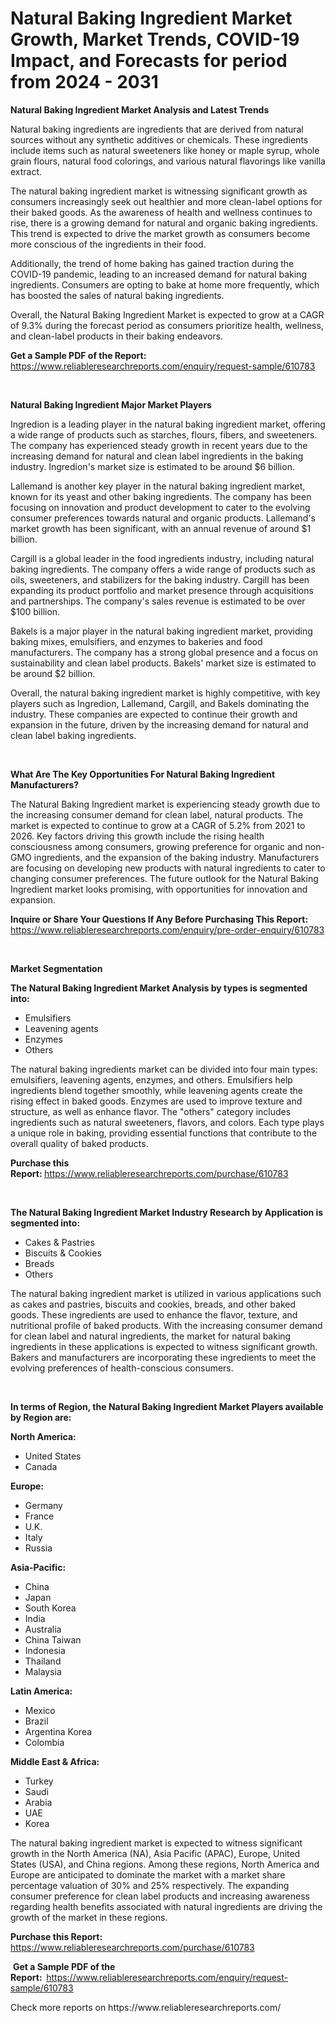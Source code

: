 <p><h1>Natural Baking Ingredient Market Growth, Market Trends, COVID-19 Impact, and Forecasts for period from 2024 - 2031</h1></p><p><strong>Natural Baking Ingredient Market Analysis and Latest Trends</strong></p>
<p><p>Natural baking ingredients are ingredients that are derived from natural sources without any synthetic additives or chemicals. These ingredients include items such as natural sweeteners like honey or maple syrup, whole grain flours, natural food colorings, and various natural flavorings like vanilla extract.</p><p>The natural baking ingredient market is witnessing significant growth as consumers increasingly seek out healthier and more clean-label options for their baked goods. As the awareness of health and wellness continues to rise, there is a growing demand for natural and organic baking ingredients. This trend is expected to drive the market growth as consumers become more conscious of the ingredients in their food.</p><p>Additionally, the trend of home baking has gained traction during the COVID-19 pandemic, leading to an increased demand for natural baking ingredients. Consumers are opting to bake at home more frequently, which has boosted the sales of natural baking ingredients.</p><p>Overall, the Natural Baking Ingredient Market is expected to grow at a CAGR of 9.3% during the forecast period as consumers prioritize health, wellness, and clean-label products in their baking endeavors.</p></p>
<p><strong>Get a Sample PDF of the Report:&nbsp;</strong> <a href="https://www.reliableresearchreports.com/enquiry/request-sample/610783">https://www.reliableresearchreports.com/enquiry/request-sample/610783</a></p>
<p>&nbsp;</p>
<p><strong>Natural Baking Ingredient Major Market Players</strong></p>
<p><p>Ingredion is a leading player in the natural baking ingredient market, offering a wide range of products such as starches, flours, fibers, and sweeteners. The company has experienced steady growth in recent years due to the increasing demand for natural and clean label ingredients in the baking industry. Ingredion's market size is estimated to be around $6 billion.</p><p>Lallemand is another key player in the natural baking ingredient market, known for its yeast and other baking ingredients. The company has been focusing on innovation and product development to cater to the evolving consumer preferences towards natural and organic products. Lallemand's market growth has been significant, with an annual revenue of around $1 billion.</p><p>Cargill is a global leader in the food ingredients industry, including natural baking ingredients. The company offers a wide range of products such as oils, sweeteners, and stabilizers for the baking industry. Cargill has been expanding its product portfolio and market presence through acquisitions and partnerships. The company's sales revenue is estimated to be over $100 billion.</p><p>Bakels is a major player in the natural baking ingredient market, providing baking mixes, emulsifiers, and enzymes to bakeries and food manufacturers. The company has a strong global presence and a focus on sustainability and clean label products. Bakels' market size is estimated to be around $2 billion.</p><p>Overall, the natural baking ingredient market is highly competitive, with key players such as Ingredion, Lallemand, Cargill, and Bakels dominating the industry. These companies are expected to continue their growth and expansion in the future, driven by the increasing demand for natural and clean label baking ingredients.</p></p>
<p>&nbsp;</p>
<p><strong>What Are The Key Opportunities For Natural Baking Ingredient Manufacturers?</strong></p>
<p><p>The Natural Baking Ingredient market is experiencing steady growth due to the increasing consumer demand for clean label, natural products. The market is expected to continue to grow at a CAGR of 5.2% from 2021 to 2026. Key factors driving this growth include the rising health consciousness among consumers, growing preference for organic and non-GMO ingredients, and the expansion of the baking industry. Manufacturers are focusing on developing new products with natural ingredients to cater to changing consumer preferences. The future outlook for the Natural Baking Ingredient market looks promising, with opportunities for innovation and expansion.</p></p>
<p><strong>Inquire or Share Your Questions If Any Before Purchasing This Report:</strong> <a href="https://www.reliableresearchreports.com/enquiry/pre-order-enquiry/610783">https://www.reliableresearchreports.com/enquiry/pre-order-enquiry/610783</a></p>
<p>&nbsp;</p>
<p><strong>Market Segmentation</strong></p>
<p><strong>The Natural Baking Ingredient Market Analysis by types is segmented into:</strong></p>
<p><ul><li>Emulsifiers</li><li>Leavening agents</li><li>Enzymes</li><li>Others</li></ul></p>
<p><p>The natural baking ingredients market can be divided into four main types: emulsifiers, leavening agents, enzymes, and others. Emulsifiers help ingredients blend together smoothly, while leavening agents create the rising effect in baked goods. Enzymes are used to improve texture and structure, as well as enhance flavor. The "others" category includes ingredients such as natural sweeteners, flavors, and colors. Each type plays a unique role in baking, providing essential functions that contribute to the overall quality of baked products.</p></p>
<p><strong>Purchase this Report:&nbsp;</strong><a href="https://www.reliableresearchreports.com/purchase/610783">https://www.reliableresearchreports.com/purchase/610783</a></p>
<p>&nbsp;</p>
<p><strong>The Natural Baking Ingredient Market Industry Research by Application is segmented into:</strong></p>
<p><ul><li>Cakes & Pastries</li><li>Biscuits & Cookies</li><li>Breads</li><li>Others</li></ul></p>
<p><p>The natural baking ingredient market is utilized in various applications such as cakes and pastries, biscuits and cookies, breads, and other baked goods. These ingredients are used to enhance the flavor, texture, and nutritional profile of baked products. With the increasing consumer demand for clean label and natural ingredients, the market for natural baking ingredients in these applications is expected to witness significant growth. Bakers and manufacturers are incorporating these ingredients to meet the evolving preferences of health-conscious consumers.</p></p>
<p>&nbsp;</p>
<p><strong>In terms of Region, the Natural Baking Ingredient Market Players available by Region are:</strong></p>
<p>
    <p> <strong> North America: </strong>
        <ul>
            <li>United States</li>
            <li>Canada</li>
        </ul>
        </p> 
    <p> <strong> Europe: </strong>
        <ul>
            <li>Germany</li>
            <li>France</li>
            <li>U.K.</li>
            <li>Italy</li>
            <li>Russia</li>
        </ul>
        </p> 
    <p> <strong> Asia-Pacific: </strong>
        <ul>
            <li>China</li>
            <li>Japan</li>
            <li>South Korea</li>
            <li>India</li>
            <li>Australia</li>
            <li>China Taiwan</li>
            <li>Indonesia</li>
            <li>Thailand</li>
            <li>Malaysia</li>
        </ul>
        </p> 
    <p> <strong> Latin America: </strong>
        <ul>
            <li>Mexico</li>
            <li>Brazil</li>
            <li>Argentina Korea</li>
            <li>Colombia</li>
        </ul>
        </p> 
    <p> <strong> Middle East & Africa: </strong>
        <ul>
            <li>Turkey</li>
            <li>Saudi</li>
            <li>Arabia</li>
            <li>UAE</li>
            <li>Korea</li>
        </ul>
    </p>
    </p>
<p><p>The natural baking ingredient market is expected to witness significant growth in the North America (NA), Asia Pacific (APAC), Europe, United States (USA), and China regions. Among these regions, North America and Europe are anticipated to dominate the market with a market share percentage valuation of 30% and 25% respectively. The expanding consumer preference for clean label products and increasing awareness regarding health benefits associated with natural ingredients are driving the growth of the market in these regions.</p></p>
<p><strong>Purchase this Report: </strong><a href="https://www.reliableresearchreports.com/purchase/610783">https://www.reliableresearchreports.com/purchase/610783</a></p>
<p>&nbsp;<strong>Get a Sample PDF of the Report:&nbsp;&nbsp;</strong><a href="https://www.reliableresearchreports.com/enquiry/request-sample/610783">https://www.reliableresearchreports.com/enquiry/request-sample/610783</a></p>
<p><strong></strong></p>
<p>Check more reports on https://www.reliableresearchreports.com/</p>